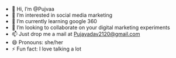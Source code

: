 - 👋 Hi, I’m @Pujvaa
- 👀 I’m interested in social media marketing
- 🌱 I’m currently learning google 360
- 💞️ I’m looking to collaborate on your digital marketing experiments
- 📫 Just drop me a mail at Pujayadav2120@gmail.com
- 😄 Pronouns: she/her
- ⚡ Fun fact: I love talking a lot

<!---
Pujvaa/Pujvaa is a ✨ special ✨ repository because its `README.md` (this file) appears on your GitHub profile.
You can click the Preview link to take a look at your changes.
--->
